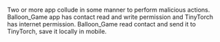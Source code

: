 Two or more app collude in some manner to perform malicious actions. Balloon_Game app has contact read and write permission and TinyTorch has internet permission. Balloon_Game read contact and send it to TinyTorch, save it locally in mobile.
